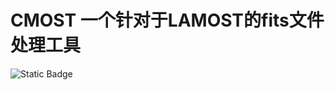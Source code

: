 # CMOST 一个针对于LAMOST的fits文件处理工具
![Static Badge](https://img.shields.io/badge/python-3.10-blue?logo=python)

